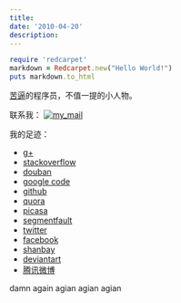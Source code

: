 ```yaml
---
title: 
date: '2010-04-20'
description:
---
```

``` ruby
require 'redcarpet'
markdown = Redcarpet.new("Hello World!")
puts markdown.to_html
```
[苦逼][]的程序员，不值一提的小人物。

联系我： [![my_mail][mail_img]][mail_gen]  

我的足迹：

-   [g+][]
-   [stackoverflow][]
-   [douban][]
-   [google code][]
-   [github][]
-   [quora][]
-   [picasa][]
-   [segmentfault][]
-   [twitter][]
-   [facebook][]
-   [shanbay][]
-   [deviantart][]
-   [腾讯微博][]

  [苦逼]: https://www.google.com/search?hl=en&q=%E8%8B%A6%E9%80%BC+site%3Awww.suttaworld.org
  [g+]: https://plus.google.com/102537448648560113422
  [stackoverflow]: http://stackoverflow.com/users/851344/douo
  [douban]: http://www.douban.com/people/douo/
  [google code]: http://code.google.com/u/dourokinga/
  [github]: https://github.com/dourokinga
  [quora]: http://www.quora.com/Tiao-Lims
  [picasa]: https://picasaweb.google.com/102537448648560113422
  [segmentfault]: http://segmentfault.com/user/1410/douo
  [twitter]: https://twitter.com/dourok
  [facebook]: https://www.facebook.com/Dourokinga
  [shanbay]: http://www.shanbay.com/user/list/dourokinga/
  [deviantart]: http://douo.deviantart.com/
  [腾讯微博]: http://t.qq.com/fukctengx
  
  [mail_gen]: http://services.nexodyne.com/email/index.php
  [mail_img]: http://dourok.info/wp-content/uploads/2010/04/mail.png (点击跳转Email图片生成服务)

damn again agian agian agian
